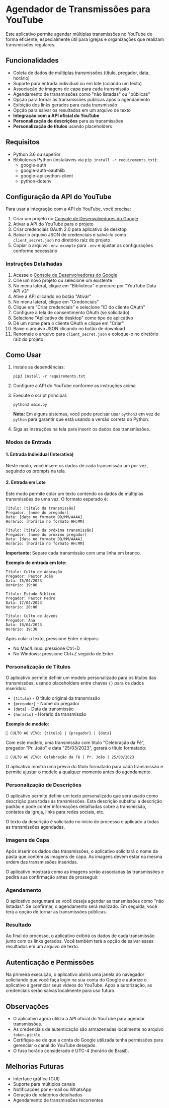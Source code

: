 # Agendador de Transmissões para YouTube

Este aplicativo permite agendar múltiplas transmissões no YouTube de forma eficiente, especialmente útil para igrejas e organizações que realizam transmissões regulares.

## Funcionalidades

- Coleta de dados de múltiplas transmissões (título, pregador, data, horário)
- Suporte para entrada individual ou em lote (colando um texto)
- Associação de imagens de capa para cada transmissão
- Agendamento de transmissões como "não listadas" ou "públicas"
- Opção para tornar as transmissões públicas após o agendamento
- Exibição dos links gerados para cada transmissão
- Opção para salvar os resultados em um arquivo de texto
- **Integração com a API oficial do YouTube**
- **Personalização de descrições** para as transmissões
- **Personalização de títulos** usando placeholders

## Requisitos

- Python 3.6 ou superior
- Bibliotecas Python (instaláveis via `pip install -r requirements.txt`):
  - google-auth
  - google-auth-oauthlib
  - google-api-python-client
  - python-dotenv

## Configuração da API do YouTube

Para usar a integração com a API do YouTube, você precisa:

1. Criar um projeto no [Console de Desenvolvedores do Google](https://console.developers.google.com/)
2. Ativar a API do YouTube para o projeto
3. Criar credenciais OAuth 2.0 para aplicativo de desktop
4. Baixar o arquivo JSON de credenciais e salvá-lo como `client_secret.json` no diretório raiz do projeto
5. Copiar o arquivo `.env.example` para `.env` e ajustar as configurações conforme necessário

### Instruções Detalhadas

1. Acesse o [Console de Desenvolvedores do Google](https://console.developers.google.com/)
2. Crie um novo projeto ou selecione um existente
3. No menu lateral, clique em "Biblioteca" e procure por "YouTube Data API v3"
4. Ative a API clicando no botão "Ativar"
5. No menu lateral, clique em "Credenciais"
6. Clique em "Criar credenciais" e selecione "ID do cliente OAuth"
7. Configure a tela de consentimento OAuth (se solicitado)
8. Selecione "Aplicativo de desktop" como tipo de aplicativo
9. Dê um nome para o cliente OAuth e clique em "Criar"
10. Baixe o arquivo JSON clicando no botão de download
11. Renomeie o arquivo para `client_secret.json` e coloque-o no diretório raiz do projeto

## Como Usar

1. Instale as dependências:
   ```
   pip3 install -r requirements.txt
   ```

2. Configure a API do YouTube conforme as instruções acima

3. Execute o script principal:
   ```
   python3 main.py
   ```
   
   **Nota:** Em alguns sistemas, você pode precisar usar `python3` em vez de `python` para garantir que está usando a versão correta do Python.

4. Siga as instruções na tela para inserir os dados das transmissões.

### Modos de Entrada

#### 1. Entrada Individual (Interativa)

Neste modo, você insere os dados de cada transmissão um por vez, seguindo os prompts na tela.

#### 2. Entrada em Lote

Este modo permite colar um texto contendo os dados de múltiplas transmissões de uma vez. O formato esperado é:

```
Título: [título da transmissão]
Pregador: [nome do pregador]
Data: [data no formato DD/MM/AAAA]
Horário: [horário no formato HH:MM]

Título: [título da próxima transmissão]
Pregador: [nome do próximo pregador]
Data: [data no formato DD/MM/AAAA]
Horário: [horário no formato HH:MM]
```

**Importante:** Separe cada transmissão com uma linha em branco.

**Exemplo de entrada em lote:**

```
Título: Culto de Adoração
Pregador: Pastor João
Data: 15/04/2023
Horário: 19:00

Título: Estudo Bíblico
Pregador: Pastor Pedro
Data: 17/04/2023
Horário: 20:00

Título: Culto de Jovens
Pregador: Ana
Data: 18/04/2023
Horário: 19:30
```

Após colar o texto, pressione Enter e depois:
- No Mac/Linux: pressione Ctrl+D
- No Windows: pressione Ctrl+Z seguido de Enter

### Personalização de Títulos

O aplicativo permite definir um modelo personalizado para os títulos das transmissões, usando placeholders entre chaves `{}` para os dados inseridos:

- `{titulo}` - O título original da transmissão
- `{pregador}` - Nome do pregador
- `{data}` - Data da transmissão
- `{horario}` - Horário da transmissão

**Exemplo de modelo:**
```
🔴 CULTO AO VIVO: {titulo} | {pregador} | {data}
```

Com este modelo, uma transmissão com título "Celebração da Fé", pregador "Pr. João" e data "25/03/2023", gerará o título formatado:
```
🔴 CULTO AO VIVO: Celebração da Fé | Pr. João | 25/03/2023
```

O aplicativo mostra uma prévia do título formatado para cada transmissão e permite ajustar o modelo a qualquer momento antes do agendamento.

### Personalização de Descrições

O aplicativo permite definir um texto personalizado que será usado como descrição para todas as transmissões. Esta descrição substitui a descrição padrão e pode conter informações detalhadas sobre a transmissão, contatos da igreja, links para redes sociais, etc.

O texto da descrição é solicitado no início do processo e aplicado a todas as transmissões agendadas.

### Imagens de Capa

Após inserir os dados das transmissões, o aplicativo solicitará o nome da pasta que contém as imagens de capa. As imagens devem estar na mesma ordem das transmissões inseridas.

O aplicativo mostrará como as imagens serão associadas às transmissões e pedirá sua confirmação antes de prosseguir.

### Agendamento

O aplicativo perguntará se você deseja agendar as transmissões como "não listadas". Se confirmar, o agendamento será realizado. Em seguida, você terá a opção de tornar as transmissões públicas.

### Resultado

Ao final do processo, o aplicativo exibirá os dados de cada transmissão junto com os links gerados. Você também terá a opção de salvar esses resultados em um arquivo de texto.

## Autenticação e Permissões

Na primeira execução, o aplicativo abrirá uma janela do navegador solicitando que você faça login na sua conta do Google e autorize o aplicativo a gerenciar seus vídeos do YouTube. Após a autorização, as credenciais serão salvas localmente para uso futuro.

## Observações

- O aplicativo agora utiliza a API oficial do YouTube para agendar transmissões.
- As credenciais de autenticação são armazenadas localmente no arquivo `token.pickle`.
- Certifique-se de que a conta do Google utilizada tenha permissões para gerenciar o canal do YouTube desejado.
- O fuso horário considerado é UTC-4 (horário do Brasil).

## Melhorias Futuras

- Interface gráfica (GUI)
- Suporte para múltiplos canais
- Notificações por e-mail ou WhatsApp
- Geração de relatórios detalhados
- Agendamento de transmissões recorrentes
